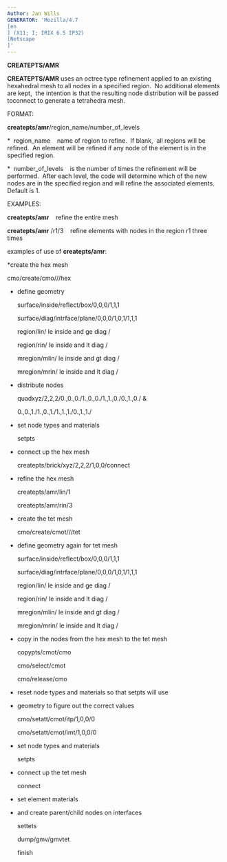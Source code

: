 ```yaml
---
Author: Jan Wills
GENERATOR: 'Mozilla/4.7 
[en
] (X11; I; IRIX 6.5 IP32) 
[Netscape
]'
---
```


**CREATEPTS/AMR**

 **CREATEPTS/AMR** uses an octree type refinement applied to an
 existing hexahedral mesh to all nodes in a specified region.  No
 additional elements are kept,  the intention is that the resulting
 node distribution will be passed toconnect to generate a tetrahedra
 mesh.

 FORMAT:

  **createpts/amr**/region\_name/number\_of\_levels

  
*  region\_name    name of region to refine.  If blank,  all
  regions will be refined.  An element will be refined if any node of
  the element is in the specified region.

  
*  number\_of\_levels    is the number of times the refinement will
  be performed.  After each level, the code will determine which of
  the new nodes are in the specified region and will refine the
  associated elements.  Default is 1.

 EXAMPLES:

  **createpts/amr**    refine the entire mesh

  **createpts/amr** /r1/3    refine elements with nodes in the region
  r1 three times
 
  examples of use of **createpts/amr**:
 
  
*create the hex mesh

  cmo/create/cmo///hex

  
* define geometry

  surface/inside/reflect/box/0,0,0/1,1,1

  surface/diag/intrface/plane/0,0,0/1,0,1/1,1,1

  region/lin/ le inside and ge diag /

  region/rin/ le inside and lt diag /

  mregion/mlin/ le inside and gt diag /

  mregion/mrin/ le inside and lt diag /

  
* distribute nodes

  quadxyz/2,2,2/0.,0.,0./1.,0.,0./1.,1.,0./0.,1.,0./ &

  0.,0.,1./1.,0.,1./1.,1.,1./0.,1.,1./

  
* set node types and materials

  setpts

  
* connect up the hex mesh

  createpts/brick/xyz/2,2,2/1,0,0/connect

  
* refine the hex mesh

  createpts/amr/lin/1

  createpts/amr/rin/3

  
* create the tet mesh

  cmo/create/cmot///tet

  
* define geometry again for tet mesh

  surface/inside/reflect/box/0,0,0/1,1,1

  surface/diag/intrface/plane/0,0,0/1,0,1/1,1,1

  region/lin/ le inside and ge diag /

  region/rin/ le inside and lt diag /

  mregion/mlin/ le inside and gt diag /

  mregion/mrin/ le inside and lt diag /

  
* copy in the nodes from the hex mesh to the tet mesh

  copypts/cmot/cmo

  cmo/select/cmot

  cmo/release/cmo

  
* reset node types and materials so that setpts will use

  
* geometry to figure out the correct values

  cmo/setatt/cmot/itp/1,0,0/0

  cmo/setatt/cmot/imt/1,0,0/0

  
* set node types and materials

  setpts

  
* connect up the tet mesh

  connect

  
* set element materials

  
* and create parent/child nodes on interfaces

  settets

  dump/gmv/gmvtet

  finish

   

 
